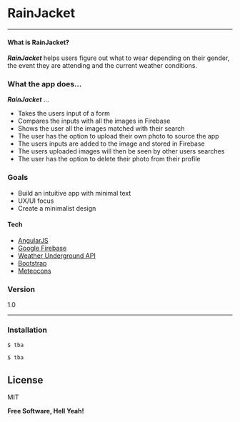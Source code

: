 # RainJacket
---
#### What is RainJacket?
***RainJacket*** helps users figure out what to wear
depending on their gender, the event they are attending and the current weather conditions.

### What the app does...
***RainJacket*** ...
 - Takes the users input of a form
 - Compares the inputs with all the images in Firebase
 - Shows the user all the images matched with their search
 - The user has the option to upload their own photo to source the app
 - The users inputs are added to the image and stored in Firebase
 - The users uploaded images will then be seen by other users searches
 - The user has the option to delete their photo from their profile


### Goals
- Build an intuitive app with minimal text
- UX/UI focus
- Create a minimalist design


#### Tech
  - [AngularJS]
  - [Google Firebase]
  - [Weather Underground API]
  - [Bootstrap]
  - [Meteocons]

### Version
1.0

---
### Installation

```sh
$ tba
```

```sh
$ tba
```


License
----

MIT


**Free Software, Hell Yeah!**

   [AngularJS]: <http://angularjs.org>
   [jQuery]: <http://jquery.com>
   [Google Firebase]: <https://firebase.google.com>
   [Bootstrap]: <http://getbootstrap.com>
   [Weather Underground API]: <https://www.wunderground.com/weather/api/>
   [Meteocons]: <http://www.alessioatzeni.com/meteocons/>
